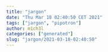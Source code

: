 ```yaml
---
title: "jargon"
date: "Thu Mar 18 02:40:50 CET 2021"
tags: ["jargon", "pipotron"]
author: m1ch3l
categories: ["generated"]
slug: "jargon/2021-03-18-02:40:50"
---
```



